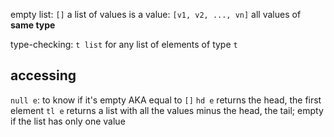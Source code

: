 empty list: `[]`
a list of values is a value: `[v1, v2, ..., vn]`
all values of **same type**

type-checking: `t list` for any list of elements of type `t`
## accessing
`null e`: to know if it's empty AKA equal to `[]`
`hd e` returns the head, the first element
`tl e` returns a list with all the values minus the head, the tail; empty if the list has only one value